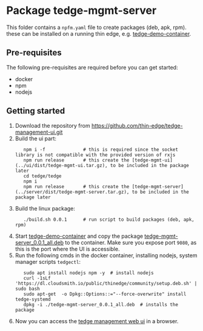 # Package tedge-mgmt-server

This folder contains a `npfm.yaml` file to create packages (deb, apk, rpm). these can be installed on a running thin edge, e.g. [tedge-demo-container](https://github.com/thin-edge/tedge-demo-container).

## Pre-requisites

The following pre-requisites are required before you can get started:

* docker
* npm
* nodejs

## Getting started

1. Download the repository from https://github.com/thin-edge/tedge-management-ui.git
2. Build the ui part:
    ```cd tedge/ui
       npm i -f              # this is required since the socket library is not compatible with the provided version of rxjs
       npm run release       # this create the [tedge-mgmt-ui](../ui/dist/tedge-mgmt-ui.tar.gz), to be included in the package later
       cd tedge/tedge
       npm i  
       npm run release       # this create the [tedge-mgmt-server](../server/dist/tedge-mgmt-server.tar.gz), to be included in the package later
    ```
3. Build the linux package:
    ```cd tedge/package
       ./build.sh 0.0.1      # run script to build packages (deb, apk, rpm)
    ```
4. Start [tedge-demo-container](https://github.com/thin-edge/tedge-demo-container) and copy the package [tedge-mgmt-server_0.0.1_all.deb](dist/tedge-mgmt-server_0.0.1_all.deb) to the container. Make sure you expose port `9080`, as this is the port where the UI is accessible.
5. Run the following cmds in the docker container, installing nodejs, system manager scripts `tedgectl`:
    ```sudo apt update
       sudo apt install nodejs npm -y  # install nodejs
       curl -1sLf 'https://dl.cloudsmith.io/public/thinedge/community/setup.deb.sh' | sudo bash
       sudo apt-get  -o Dpkg::Options::="--force-overwrite" install tedge-systemd
       dpkg -i ./tedge-mgmt-server_0.0.1_all.deb  # installs the package
    ```
6. Now you can access the [tedge management web ui](http://localhost:9080/#/edge/setup) in a browser.